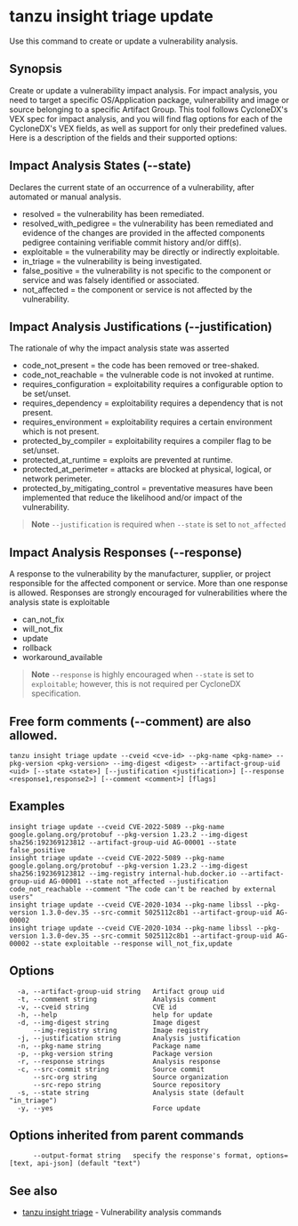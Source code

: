 # tanzu insight triage update

Use this command to create or update a vulnerability analysis.

## <a id='synopsis'></a>Synopsis

Create or update a vulnerability impact analysis. For impact analysis, you need
to target a specific OS/Application package, vulnerability and image or source
belonging to a specific Artifact Group. This tool follows CycloneDX's VEX spec
for impact analysis, and you will find flag options for each of the CycloneDX's
VEX fields, as well as support for only their predefined values. Here is a
description of the fields and their supported options:

## Impact Analysis States (\-\-state)

Declares the current state of an occurrence of a vulnerability, after automated
or manual analysis.

- resolved = the vulnerability has been remediated.
- resolved_with_pedigree = the vulnerability has been remediated and evidence of
  the changes are provided in the affected components pedigree containing
  verifiable commit history and/or diff(s).
- exploitable = the vulnerability may be directly or indirectly exploitable.
- in_triage = the vulnerability is being investigated.
- false_positive = the vulnerability is not specific to the component or service
  and was falsely identified or associated.
- not_affected = the component or service is not affected by the vulnerability.  

## Impact Analysis Justifications (\-\-justification)

The rationale of why the impact analysis state was asserted

- code_not_present = the code has been removed or tree-shaked.
- code_not_reachable = the vulnerable code is not invoked at runtime.
- requires_configuration = exploitability requires a configurable option to be
  set/unset.
- requires_dependency = exploitability requires a dependency that is not present.
- requires_environment = exploitability requires a certain environment which is
  not present.
- protected_by_compiler = exploitability requires a compiler flag to be
  set/unset.
- protected_at_runtime = exploits are prevented at runtime.
- protected_at_perimeter = attacks are blocked at physical, logical, or network
  perimeter.
- protected_by_mitigating_control = preventative measures have been implemented
  that reduce the likelihood and/or impact of the vulnerability.

> **Note** `--justification` is required when `--state` is set to `not_affected`

## Impact Analysis Responses (\-\-response)

A response to the vulnerability by the manufacturer, supplier, or project
responsible for the affected component or service.  More than one response is allowed. Responses are strongly encouraged for vulnerabilities where the
analysis state is exploitable

- can_not_fix
- will_not_fix
- update
- rollback
- workaround_available

> **Note** `--response` is highly encouraged when `--state` is set to `exploitable`; however, this is not required per CycloneDX specification.

## Free form comments (\-\-comment) are also allowed.

```console
tanzu insight triage update --cveid <cve-id> --pkg-name <pkg-name> --pkg-version <pkg-version> --img-digest <digest> --artifact-group-uid <uid> [--state <state>] [--justification <justification>] [--response <response1,response2>] [--comment <comment>] [flags]
```

## <a id='examples'></a>Examples

```console
insight triage update --cveid CVE-2022-5089 --pkg-name google.golang.org/protobuf --pkg-version 1.23.2 --img-digest sha256:192369123812 --artifact-group-uid AG-00001 --state false_positive
insight triage update --cveid CVE-2022-5089 --pkg-name google.golang.org/protobuf --pkg-version 1.23.2 --img-digest sha256:192369123812 --img-registry internal-hub.docker.io --artifact-group-uid AG-00001 --state not_affected --justification code_not_reachable --comment "The code can't be reached by external users"
insight triage update --cveid CVE-2020-1034 --pkg-name libssl --pkg-version 1.3.0-dev.35 --src-commit 5025112c8b1 --artifact-group-uid AG-00002
insight triage update --cveid CVE-2020-1034 --pkg-name libssl --pkg-version 1.3.0-dev.35 --src-commit 5025112c8b1 --artifact-group-uid AG-00002 --state exploitable --response will_not_fix,update
```

## <a id='options'></a>Options

```console
  -a, --artifact-group-uid string   Artifact group uid
  -t, --comment string              Analysis comment
  -v, --cveid string                CVE id
  -h, --help                        help for update
  -d, --img-digest string           Image digest
      --img-registry string         Image registry
  -j, --justification string        Analysis justification
  -n, --pkg-name string             Package name
  -p, --pkg-version string          Package version
  -r, --response strings            Analysis response
  -c, --src-commit string           Source commit
      --src-org string              Source organization
      --src-repo string             Source repository
  -s, --state string                Analysis state (default "in_triage")
  -y, --yes                         Force update
```

## <a id='options'></a>Options inherited from parent commands

```console
      --output-format string   specify the response's format, options=[text, api-json] (default "text")
```

## <a id='see-also'></a>See also

* [tanzu insight triage](tanzu_insight_triage.hbs.md)	 - Vulnerability analysis commands